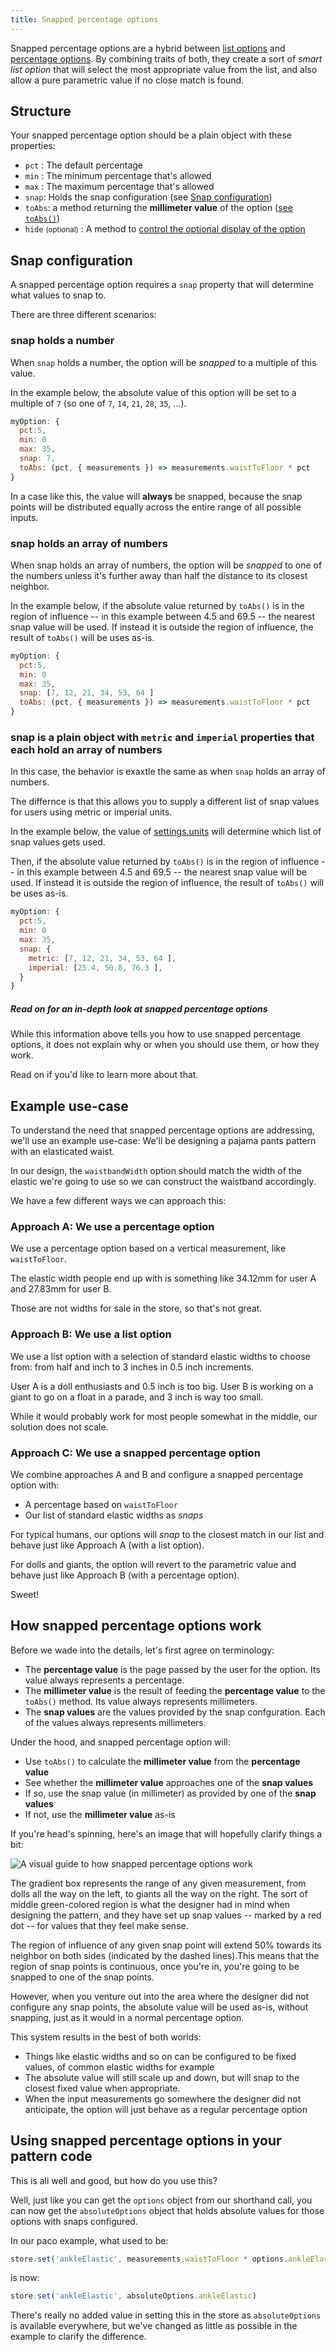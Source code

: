 ```yaml
---
title: Snapped percentage options
---
```


Snapped percentage options are a hybrid between [list options][list] and
[percentage options][pct]. By combining traits of both, they create a
sort of _smart list option_ that will select the most appropriate value
from the list, and also allow a pure parametric value if no close match
is found.

## Structure

Your snapped percentage option should be a plain object with these properties:

-   `pct` : The default percentage
-   `min` : The minimum percentage that's allowed
-   `max` : The maximum percentage that's allowed
-   `snap`: Holds the snap configuration (see [Snap configuration](#))
-   `toAbs`: a method returning the **millimeter value** of the option ([see `toAbs()`][toabs])
-   `hide` <small>(optional)</small> : A method to [control the optional display of the option][hide]

## Snap configuration

A snapped percentage option requires a `snap` property that will determine
what values to snap to.

There are three different scenarios:

### snap holds a number

When `snap` holds a number, the option will be _snapped_ to a
multiple of this value.

In the example below, the absolute value of this option will be set to a multiple of `7`
(so one of `7`, `14`, `21`, `28`, `35`, ...).

```js
myOption: {
  pct:5,
  min: 0
  max: 35,
  snap: 7,
  toAbs: (pct, { measurements }) => measurements.waistToFloor * pct
}
```

<Note>

In a case like this, the value will **always** be snapped,
because the snap points will be distributed equally across the entire range
of all possible inputs.

</Note>

### snap holds an array of numbers

When snap holds an array of numbers, the option will be _snapped_ to one of
the numbers unless it's further away than half the distance to its closest neighbor.

In the example below, if the absolute value returned by `toAbs()` is in the
region of influence -- in this example between 4.5 and 69.5 --  the nearest snap value
will be used. If instead it is outside the region of influence, the result of
`toAbs()` will be uses as-is.

```js
myOption: {
  pct:5,
  min: 0
  max: 35,
  snap: [7, 12, 21, 34, 53, 64 ]
  toAbs: (pct, { measurements }) => measurements.waistToFloor * pct
}
```

### snap is a plain object with `metric` and `imperial` properties that each hold an array of numbers

In this case, the behavior is exaxtle the same as when `snap` holds an array
of numbers.

The differnce is that this allows you to supply a different list of snap values
for users using metric or imperial units.

In the example below, the value of [settings.units](/api/settings/units) will
determine which list of snap values gets used.

Then, if the absolute value returned by `toAbs()` is in the
region of influence -- in this example between 4.5 and 69.5 --  the nearest snap value
will be used. If instead it is outside the region of influence, the result of
`toAbs()` will be uses as-is.

```js
myOption: {
  pct:5,
  min: 0
  max: 35,
  snap: {
    metric: [7, 12, 21, 34, 53, 64 ],
    imperial: [25.4, 50.8, 76.3 ],
  }
}
```

<Comment by="joost">

##### Read on for an in-depth look at snapped percentage options

While this information above tells you how to use snapped percentage options,
it does not explain why or when you should use them, or how they work.

Read on if you'd like to learn more about that.

</Comment>

## Example use-case

To understand the need that snapped percentage options are addressing,
we'll use an example use-case: We'll be designing a pajama pants pattern
with an elasticated waist.

In our design, the `waistbandWidth` option should match the width of the
elastic we're going to use so we can construct the waistband accordingly.

We have a few different ways we can approach this:

### Approach A: We use a percentage option

We use a percentage option based on a vertical measurement, like
`waistToFloor`.

The elastic width people end up with is something like 34.12mm for
user A and 27.83mm for user B.

Those are not widths for sale in the store, so that's not great.

### Approach B: We use a list option

We use a list option with a selection of standard elastic
widths to choose from: from half and inch to 3 inches
in 0.5 inch increments.

User A is a doll enthusiasts and 0.5 inch is too big.
User B is working on a giant to go on a float in a parade, and 3 inch
is way too small.

While it would probably work for most people somewhat in the middle,
our solution does not scale.

### Approach C: We use a snapped percentage option

We combine approaches A and B and configure a snapped percentage option
with:

-   A percentage based on `waistToFloor`
-   Our list of standard elastic widths as _snaps_

For typical humans, our options will _snap_ to the closest match in our
list and behave just like Approach A (with a list option).

For dolls and giants, the option will revert to the parametric value and
behave just like Approach B (with a percentage option).

Sweet!

## How snapped percentage options work

Before we wade into the details, let's first agree on terminology:

-   The **percentage value** is the page passed by the user for the option.
    Its value always represents a percentage.
-   The **millimeter value** is the result of feeding the **percentage value** to
    the `toAbs()` method. Its value always represents millimeters.
-   The **snap values** are the values provided by the snap confguration.
    Each of the values always represents millimeters.

Under the hood, and snapped percentage option will:

-   Use `toAbs()` to calculate the **millimeter value** from the **percentage value**
-   See whether the **millimeter value** approaches one of the **snap values**
-   If so, use the snap value (in millimeter) as provided by one of the **snap values**
-   If not, use the **millimeter value** as-is

If you're head's spinning, here's an image that will hopefully clarify things a bit:

![A visual guide to how snapped percentage options work](snap.png)

The gradient box represents the range of any given measurement,
from dolls all the way on the left, to giants all the way on the right.
The sort of middle green-colored region is what the designer had in mind
when designing the pattern, and they have set up snap values -- marked by
a red dot -- for values that they feel make sense.

The region of influence of any given snap point will extend 50% towards its
neighbor on both sides (indicated by the dashed lines).This means that the
region of snap points is continuous, once you're in, you're going to be
snapped to one of the snap points.

However, when you venture out into the area where the designer did not
configure any snap points, the absolute value will be used as-is, without
snapping, just as it would in a normal percentage option.

This system results in the best of both worlds:

-   Things like elastic widths and so on can be configured to be fixed values,
    of common elastic widths for example
-   The absolute value will still scale up and down, but will snap to the closest
    fixed value when appropriate.
-   When the input measurements go somewhere the designer did not anticipate,
    the option will just behave as a regular percentage option

## Using snapped percentage options in your pattern code

This is all well and good, but how do you use this?

Well, just like you can get the `options` object from our shorthand call,
you can now get the `absoluteOptions` object that holds absolute values
for those options with snaps configured.

In our paco example, what used to be:

```js
store.set('ankleElastic', measurements.waistToFloor * options.ankleElastic)
```

is now:

```js
store.set('ankleElastic', absoluteOptions.ankleElastic)
```

<Note>

There's really no added value in setting this in the store as `absoluteOptions`
is available everywhere, but we've changed as little as possible in the example
to clarify the difference.

</Note>

[toabs]: /reference/api/config/options/pct/toabs

[pct]: /reference/api/config/options/pct

[list]: /reference/api/config/options/list

[hide]: /reference/api/config/options#optionally-hide-options-by-configuring-a-hide-method
